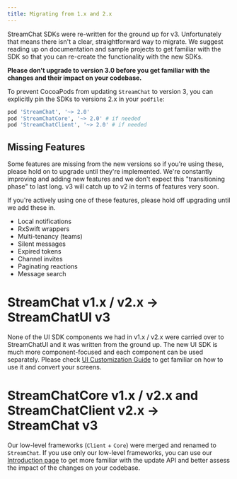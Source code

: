 ```yaml
---
title: Migrating from 1.x and 2.x
---
```


StreamChat SDKs were re-written for the ground up for v3. Unfortunately that means there isn't a clear, straightforward way to migrate. We suggest reading up on documentation and sample projects to get familiar with the SDK so that you can re-create the functionality with the new SDKs.

**Please don't upgrade to version 3.0 before you get familiar with the changes and their impact on your codebase.**

To prevent CocoaPods from updating `StreamChat` to version 3, you can explicitly pin the SDKs to versions 2.x in your `podfile`:
```ruby
pod 'StreamChat', '~> 2.0'
pod 'StreamChatCore', '~> 2.0' # if needed
pod 'StreamChatClient', '~> 2.0' # if needed
```

## Missing Features

Some features are missing from the new versions so if you're using these, please hold on to upgrade until they're implemented. We're constantly improving and adding new features and we don't expect this "transitioning phase" to last long. v3 will catch up to v2 in terms of features very soon.

If you're actively using one of these features, please hold off upgrading until we add these in.

* Local notifications
* RxSwift wrappers
* Multi-tenancy (teams)
* Silent messages
* Expired tokens
* Channel invites
* Paginating reactions
* Message search

# StreamChat v1.x / v2.x -> StreamChatUI v3

None of the UI SDK components we had in v1.x / v2.x were carried over to StreamChatUI and it was written from the ground up. The new UI SDK is much more component-focused and each component can be used separately. Please check [UI Customization Guide](../guides/ui-customization) to get familiar on how to use it and convert your screens.

# StreamChatCore v1.x / v2.x and StreamChatClient v2.x -> StreamChat v3

Our low-level frameworks (`Client` + `Core`) were merged and renamed to `StreamChat`. If you use only our low-level frameworks, you can use our [Introduction page](introduction) to get more familiar with the update API and better assess the impact of the changes on your codebase.
